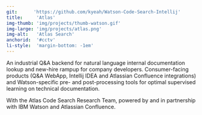 ```yaml
---
git:      'https://github.com/kyeah/Watson-Code-Search-Intellij'
title:     'Atlas'
img-thumb: 'img/projects/thumb-watson.gif'
img-large: 'img/projects/atlas.png'
img-alt:   'Atlas Search'
anchorid:  '#cctv'
li-style:  'margin-bottom: -1em'
---
```


An industrial Q&A backend for natural language internal documentation lookup and new-hire rampup for company developers. Consumer-facing products (Q&A WebApp, Intellij IDEA and Atlassian Confluence integrations) and Watson-specific pre- and post-processing tools for optimal supervised learning on technical documentation.


<p-dark>With the Atlas Code Search Research Team, powered by and in partnership with IBM Watson and Atlassian Confluence.</p-dark>
